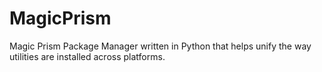 # MagicPrism
Magic Prism Package Manager written in Python that helps unify the way utilities are installed across platforms.
